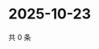 # 2025-10-23

共 0 条

<!-- BEGIN ZHIHUQUESTIONS -->
<!-- 最后更新时间 Thu Oct 23 2025 07:09:53 GMT+0800 (China Standard Time) -->

<!-- END ZHIHUQUESTIONS -->
